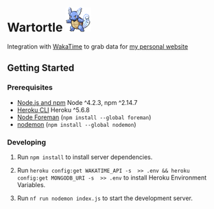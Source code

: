 # Wartortle ![Wartortle](cryptonym.png)

Integration with [WakaTime](https://wakatime.com) to grab data for [my personal website](http://braxtondiggs.com)

## Getting Started

### Prerequisites

- [Node.js and npm](nodejs.org) Node ^4.2.3, npm ^2.14.7
- [Heroku CLI](https://devcenter.heroku.com/articles/getting-started-with-nodejs) Heroku ^5.6.8
- [Node Foreman](https://github.com/strongloop/node-foreman) (`npm install --global foreman`)
- [nodemon](https://nodemon.io/) (`npm install --global nodemon`)

### Developing

1. Run `npm install` to install server dependencies.

2. Run `heroku config:get WAKATIME_API -s  >> .env && heroku config:get MONGODB_URI -s  >> .env` to install Heroku Environment Variables.

3. Run `nf run nodemon index.js` to start the development server.
